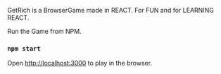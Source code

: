 GetRich is a BrowserGame made in REACT.
For FUN and for LEARNING REACT.

Run the Game from NPM.

### `npm start`

Open [http://localhost:3000](http://localhost:3000) to play in the browser.
